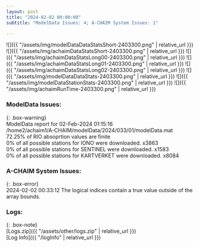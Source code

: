```yaml
---
layout: post
title: "2024-02-02 00:00:00"
subtitle: "ModelData Issues: 4; A-CHAIM System Issues: 1"

---
```


![]({{ "/assets/img/modelDataDataStatsShort-2403300.png" | relative_url }})
![]({{ "/assets/img/achaimDataStatsShort-2403300.png" | relative_url }})
![]({{ "/assets/img/achaimDataStatsLong00-2403300.png" | relative_url }})
![]({{ "/assets/img/achaimDataStatsLong01-2403300.png" | relative_url }})
![]({{ "/assets/img/achaimDataStatsLong02-2403300.png" | relative_url }})
![]({{ "/assets/img/modelDataDataStats-2403300.png" | relative_url }})
![]({{ "/assets/img/modelDataStationStats-2403300.png" | relative_url }})
![]({{ "/assets/img/achaimRunTime-2403300.png" | relative_url }})


### ModelData Issues:  
  
{: .box-warning}  
 ModelData report for 02-Feb-2024 01:15:16   
 /home2/achaim1/A-CHAIM/modelData/2024/033/01/modelData.mat   
 72.25% of RIO absoprtion values are finite   
 0% of all possible stations for IONO were downloaded. x3863   
 0% of all possible stations for SENTINEL were downloaded. x1583   
 0% of all possible stations for KARTVERKET were downloaded. x8084   
  
### A-CHAIM System Issues:  
  
{: .box-error}  
2024-02-02 00:33:12 The logical indices contain a true value outside of the array bounds.  

### Logs:  
  
{: .box-note}  
[Logs.zip]({{ "/assets/other/logs.zip" | relative_url }})  
[Log Info]({{ "/logInfo" | relative_url }})  
